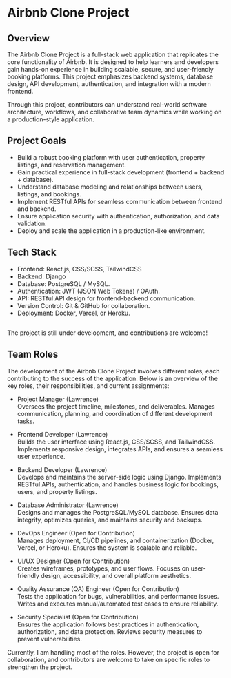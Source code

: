 # Airbnb Clone Project

## Overview
The Airbnb Clone Project is a full-stack web application that replicates the core functionality of Airbnb. It is designed to help learners and developers gain hands-on experience in building scalable, secure, and user-friendly booking platforms. This project emphasizes backend systems, database design, API development, authentication, and integration with a modern frontend.  

Through this project, contributors can understand real-world software architecture, workflows, and collaborative team dynamics while working on a production-style application.

## Project Goals
- Build a robust booking platform with user authentication, property listings, and reservation management.
- Gain practical experience in full-stack development (frontend + backend + database).
- Understand database modeling and relationships between users, listings, and bookings.
- Implement RESTful APIs for seamless communication between frontend and backend.
- Ensure application security with authentication, authorization, and data validation.
- Deploy and scale the application in a production-like environment.

## Tech Stack
- Frontend: React.js, CSS/SCSS, TailwindCSS
- Backend: Django
- Database: PostgreSQL / MySQL.
- Authentication: JWT (JSON Web Tokens) / OAuth.
- API: RESTful API design for frontend-backend communication.
- Version Control: Git & GitHub for collaboration.
- Deployment: Docker, Vercel, or Heroku.

##
The project is still under development, and contributions are welcome!

## Team Roles

The development of the Airbnb Clone Project involves different roles, each contributing to the success of the application. Below is an overview of the key roles, their responsibilities, and current assignments:

- Project Manager (Lawrence)  
Oversees the project timeline, milestones, and deliverables. Manages communication, planning, and coordination of different development tasks.

- Frontend Developer (Lawrence)  
Builds the user interface using React.js, CSS/SCSS, and TailwindCSS. Implements responsive design, integrates APIs, and ensures a seamless user experience.

- Backend Developer (Lawrence)  
Develops and maintains the server-side logic using Django. Implements RESTful APIs, authentication, and handles business logic for bookings, users, and property listings.

- Database Administrator (Lawrence)  
Designs and manages the PostgreSQL/MySQL database. Ensures data integrity, optimizes queries, and maintains security and backups.

- DevOps Engineer (Open for Contribution)  
Manages deployment, CI/CD pipelines, and containerization (Docker, Vercel, or Heroku). Ensures the system is scalable and reliable.

- UI/UX Designer (Open for Contribution)  
Creates wireframes, prototypes, and user flows. Focuses on user-friendly design, accessibility, and overall platform aesthetics.

- Quality Assurance (QA) Engineer (Open for Contribution)  
Tests the application for bugs, vulnerabilities, and performance issues. Writes and executes manual/automated test cases to ensure reliability.

- Security Specialist (Open for Contribution)  
Ensures the application follows best practices in authentication, authorization, and data protection. Reviews security measures to prevent vulnerabilities.

Currently, I am handling most of the roles. However, the project is open for collaboration, and contributors are welcome to take on specific roles to strengthen the project.
 
